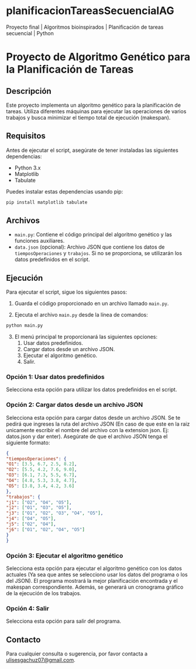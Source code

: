 # planificacionTareasSecuencialAG
Proyecto final | Algoritmos bioinspirados | Planificación de tareas secuencial | Python

# Proyecto de Algoritmo Genético para la Planificación de Tareas

## Descripción
Este proyecto implementa un algoritmo genético para la planificación de tareas. Utiliza diferentes máquinas para ejecutar las operaciones de varios trabajos y busca minimizar el tiempo total de ejecución (makespan).

## Requisitos
Antes de ejecutar el script, asegúrate de tener instaladas las siguientes dependencias:

- Python 3.x
- Matplotlib
- Tabulate

Puedes instalar estas dependencias usando pip:

```bash
pip install matplotlib tabulate
```
## Archivos

-   `main.py`: Contiene el código principal del algoritmo genético y las funciones auxiliares.
-   `data.json` (opcional): Archivo JSON que contiene los datos de `tiemposOperaciones` y `trabajos`. Si no se proporciona, se utilizarán los datos predefinidos en el script.

## Ejecución

Para ejecutar el script, sigue los siguientes pasos:

1.  Guarda el código proporcionado en un archivo llamado `main.py`.
    
2.  Ejecuta el archivo `main.py` desde la línea de comandos:
    


```bash
python main.py 
```
3.  El menú principal te proporcionará las siguientes opciones:
    1.  Usar datos predefinidos.
    2.  Cargar datos desde un archivo JSON.
    3.  Ejecutar el algoritmo genético.
    4.  Salir.

### Opción 1: Usar datos predefinidos

Selecciona esta opción para utilizar los datos predefinidos en el script.

### Opción 2: Cargar datos desde un archivo JSON

Selecciona esta opción para cargar datos desde un archivo JSON. Se te pedirá que ingreses la ruta del archivo JSON (En caso de que este en la raiz unicamente escribir el nombre del archivo con la extension json. Ej: datos.json y dar enter). Asegúrate de que el archivo JSON tenga el siguiente formato:

```json
{
"tiemposOperaciones": {
"O1": [3.5, 6.7, 2.5, 8.2],
"O2": [5.5, 4.2, 7.6, 9.0],
"O3": [6.1, 7.3, 5.5, 6.7],
"O4": [4.8, 5.3, 3.8, 4.7],
"O5": [3.8, 3.4, 4.2, 3.6]
},
"trabajos": {
"j1": ["O2", "O4", "O5"],
"j2": ["O1", "O3", "O5"],
"j3": ["O1", "O2", "O3", "O4", "O5"],
"j4": ["O4", "O5"],
"j5": ["O2", "O4"],
"j6": ["O1", "O2", "O4", "O5"]
}
}
```

### Opción 3: Ejecutar el algoritmo genético

Selecciona esta opción para ejecutar el algoritmo genético con los datos actuales (Ya sea que antes se selecciono usar los datos del programa o los del JSON). El programa mostrará la mejor planificación encontrada y el makespan correspondiente. Además, se generará un cronograma gráfico de la ejecución de los trabajos.

### Opción 4: Salir

Selecciona esta opción para salir del programa.

## Contacto

Para cualquier consulta o sugerencia, por favor contacta a ulisesgachuz07@gmail.com.
